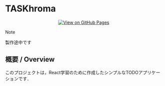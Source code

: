 # TASKhroma
<div align="center">

[![View on GitHub Pages](https://img.shields.io/badge/View%20on-GitHub%20Pages-0000dd?style=for-the-badge&logo=github)](https://sabmwqes.github.io/todo-webapp/)

</div>

> [!NOTE]
> 製作途中です

## 概要 / Overview
このプロジェクトは，React学習のために作成したシンプルなTODOアプリケーションです．


